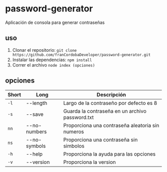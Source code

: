 # password-generator
Aplicación de consola para generar contraseñas

## uso 
1. Clonar el repositorio: `git clone https://github.com/franCordobaDeveloper/password-generator.git`
2. Instalar las dependencias: `npm install`
3. Correr el archivo `node index (opciones)`

## opciones
| Short                 | Long                               | Descripción                 |
| ----------------------- | ------------------------------------------ | -----------------------------|
| `-l`                    | --length                          | Largo de la contraseño por defecto es 8 |  |
| `-s`                    | --save                            | Guarda la contraseña en un archivo password.txt   | |
| `nn`                    | --no-numbers                      | Proporciona una contraseña aleatoria sin numeros | |
| `ns`                    | --no-symbols                      | Proporciona una contraseña sin simbolos | |
| `-h`                    | --help                            | Proporciona la ayuda para las opciones                 | |
| `-v`                    |  --version                        | Proporciona la version|
